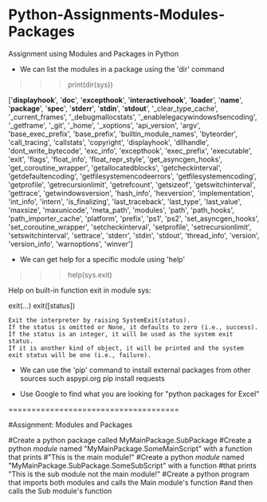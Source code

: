 # Python-Assignments-Modules-Packages
Assignment using Modules and Packages in Python

* We can list the modules in a package using the 'dir' command
>>> print(dir(sys))

['__displayhook__', '__doc__', '__excepthook__', '__interactivehook__', '__loader__', '__name__', '__package__', '__spec__', '__stderr__', '__stdin__', '__stdout__', '_clear_type_cache', '_current_frames', '_debugmallocstats', '_enablelegacywindowsfsencoding', '_getframe', '_git', '_home', '_xoptions', 'api_version', 'argv', 'base_exec_prefix', 'base_prefix', 'builtin_module_names', 'byteorder', 'call_tracing', 'callstats', 'copyright', 'displayhook', 'dllhandle', 'dont_write_bytecode', 'exc_info', 'excepthook', 'exec_prefix', 'executable', 'exit', 'flags', 'float_info', 'float_repr_style', 'get_asyncgen_hooks', 'get_coroutine_wrapper', 'getallocatedblocks', 'getcheckinterval', 'getdefaultencoding', 'getfilesystemencodeerrors', 'getfilesystemencoding', 'getprofile', 'getrecursionlimit', 'getrefcount', 'getsizeof', 'getswitchinterval', 'gettrace', 'getwindowsversion', 'hash_info', 'hexversion', 'implementation', 'int_info', 'intern', 'is_finalizing', 'last_traceback', 'last_type', 'last_value', 'maxsize', 'maxunicode', 'meta_path', 'modules', 'path', 'path_hooks', 'path_importer_cache', 'platform', 'prefix', 'ps1', 'ps2', 'set_asyncgen_hooks', 'set_coroutine_wrapper', 'setcheckinterval', 'setprofile', 'setrecursionlimit', 'setswitchinterval', 'settrace', 'stderr', 'stdin', 'stdout', 'thread_info', 'version', 'version_info', 'warnoptions', 'winver']

* We can get help for a specific module using 'help'
>>> help(sys.exit)

Help on built-in function exit in module sys:

exit(...)
    exit([status])

    Exit the interpreter by raising SystemExit(status).
    If the status is omitted or None, it defaults to zero (i.e., success).
    If the status is an integer, it will be used as the system exit status.
    If it is another kind of object, it will be printed and the system
    exit status will be one (i.e., failure).


* We can use the 'pip' command to install external packages from other sources such aspypi.org
pip install requests

* Use Google to find what you are looking for "python packages for Excel"

=====================================

#Assignment: Modules and Packages

#Create a python package called MyMainPackage.SubPackage
#Create a python *module* named "MyMainPackage.SomeMainScript" with a function that prints 
#"This is the main module!"
#Create a python *module* named "MyMainPackage.SubPackage.SomeSubScript" with a function 
#that prints "This is the sub module not the main module!"
#Create a python program that imports both modules and calls the Main module's function
#and then calls the Sub module's function

